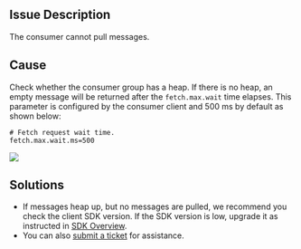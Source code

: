 ## Issue Description
The consumer cannot pull messages.

## Cause
Check whether the consumer group has a heap. If there is no heap, an empty message will be returned after the `fetch.max.wait` time elapses. This parameter is configured by the consumer client and 500 ms by default as shown below:
```
# Fetch request wait time.
fetch.max.wait.ms=500
```

![](https://qcloudimg.tencent-cloud.cn/raw/eb6f5565a35eff67ee44e7b64104be98.png)

## Solutions
- If messages heap up, but no messages are pulled, we recommend you check the client SDK version. If the SDK version is low, upgrade it as instructed in [SDK Overview](https://intl.cloud.tencent.com/document/product/597/41028).
- You can also [submit a ticket](https://console.intl.cloud.tencent.com/workorder/category) for assistance.





